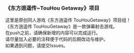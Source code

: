 ### 《东方逍遥传~TouHou Getaway》项目  
这里是原创同人游戏《东方逍遥传 TouHouGetaway》项目组！  
《东方逍遥传 TouHouGetaway》是一款弹幕射击游戏。  
在push之前，请确保新增的内容可以完成运行。   
请尽量加入必要的注释便于代码的后期改动与维护。  
如果遇到问题，请提交Issues。  
